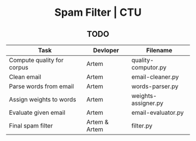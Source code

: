 <div align="center">
    <h1>Spam Filter | CTU</h1>
</div>

<div align="center">
    <h2>TODO</h2>

| Task                       | Devloper      | Filename            |
| -------------------------- | ------------- | ------------------- |
| Compute quality for corpus | Artem         | quality-computor.py |
| Clean email                | Artem         | email-cleaner.py    |
| Parse words from email     | Artem         | words-parser.py     |
| Assign weights to words    | Artem         | weights-assigner.py |
| Evaluate given email       | Artem         | email-evaluator.py  |
| Final spam filter          | Artem & Artem | filter.py           |

</div>
